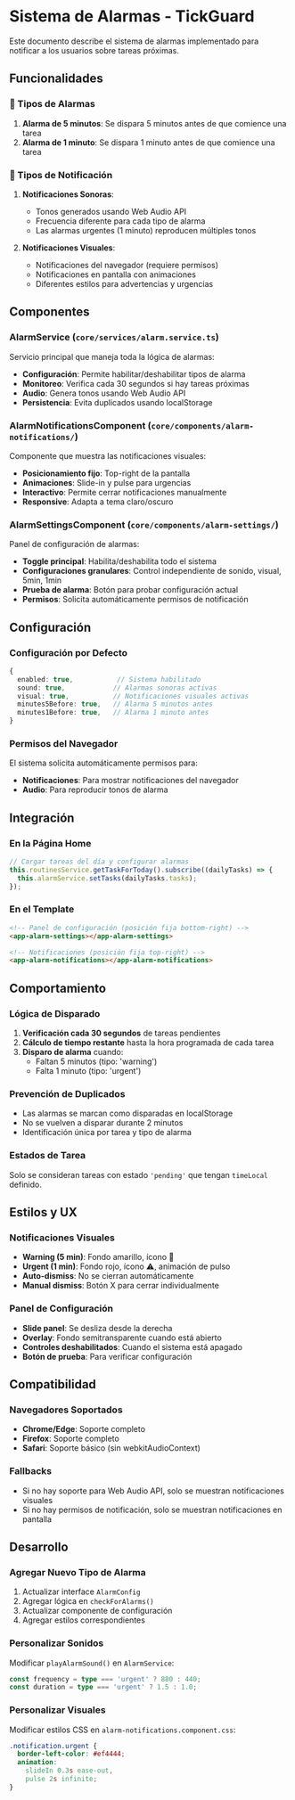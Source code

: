 # Sistema de Alarmas - TickGuard

Este documento describe el sistema de alarmas implementado para notificar a los usuarios sobre tareas próximas.

## Funcionalidades

### 🔔 Tipos de Alarmas

1. **Alarma de 5 minutos**: Se dispara 5 minutos antes de que comience una tarea
2. **Alarma de 1 minuto**: Se dispara 1 minuto antes de que comience una tarea

### 🎵 Tipos de Notificación

1. **Notificaciones Sonoras**:
   - Tonos generados usando Web Audio API
   - Frecuencia diferente para cada tipo de alarma
   - Las alarmas urgentes (1 minuto) reproducen múltiples tonos

2. **Notificaciones Visuales**:
   - Notificaciones del navegador (requiere permisos)
   - Notificaciones en pantalla con animaciones
   - Diferentes estilos para advertencias y urgencias

## Componentes

### AlarmService (`core/services/alarm.service.ts`)

Servicio principal que maneja toda la lógica de alarmas:

- **Configuración**: Permite habilitar/deshabilitar tipos de alarma
- **Monitoreo**: Verifica cada 30 segundos si hay tareas próximas
- **Audio**: Genera tonos usando Web Audio API
- **Persistencia**: Evita duplicados usando localStorage

### AlarmNotificationsComponent (`core/components/alarm-notifications/`)

Componente que muestra las notificaciones visuales:

- **Posicionamiento fijo**: Top-right de la pantalla
- **Animaciones**: Slide-in y pulse para urgencias
- **Interactivo**: Permite cerrar notificaciones manualmente
- **Responsive**: Adapta a tema claro/oscuro

### AlarmSettingsComponent (`core/components/alarm-settings/`)

Panel de configuración de alarmas:

- **Toggle principal**: Habilita/deshabilita todo el sistema
- **Configuraciones granulares**: Control independiente de sonido, visual, 5min, 1min
- **Prueba de alarma**: Botón para probar configuración actual
- **Permisos**: Solicita automáticamente permisos de notificación

## Configuración

### Configuración por Defecto

```typescript
{
  enabled: true,           // Sistema habilitado
  sound: true,            // Alarmas sonoras activas
  visual: true,           // Notificaciones visuales activas
  minutes5Before: true,   // Alarma 5 minutos antes
  minutes1Before: true,   // Alarma 1 minuto antes
}
```

### Permisos del Navegador

El sistema solicita automáticamente permisos para:

- **Notificaciones**: Para mostrar notificaciones del navegador
- **Audio**: Para reproducir tonos de alarma

## Integración

### En la Página Home

```typescript
// Cargar tareas del día y configurar alarmas
this.routinesService.getTaskForToday().subscribe((dailyTasks) => {
  this.alarmService.setTasks(dailyTasks.tasks);
});
```

### En el Template

```html
<!-- Panel de configuración (posición fija bottom-right) -->
<app-alarm-settings></app-alarm-settings>

<!-- Notificaciones (posición fija top-right) -->
<app-alarm-notifications></app-alarm-notifications>
```

## Comportamiento

### Lógica de Disparado

1. **Verificación cada 30 segundos** de tareas pendientes
2. **Cálculo de tiempo restante** hasta la hora programada de cada tarea
3. **Disparo de alarma** cuando:
   - Faltan 5 minutos (tipo: 'warning')
   - Falta 1 minuto (tipo: 'urgent')

### Prevención de Duplicados

- Las alarmas se marcan como disparadas en localStorage
- No se vuelven a disparar durante 2 minutos
- Identificación única por tarea y tipo de alarma

### Estados de Tarea

Solo se consideran tareas con estado `'pending'` que tengan `timeLocal` definido.

## Estilos y UX

### Notificaciones Visuales

- **Warning (5 min)**: Fondo amarillo, ícono 🔔
- **Urgent (1 min)**: Fondo rojo, ícono ⚠️, animación de pulso
- **Auto-dismiss**: No se cierran automáticamente
- **Manual dismiss**: Botón X para cerrar individualmente

### Panel de Configuración

- **Slide panel**: Se desliza desde la derecha
- **Overlay**: Fondo semitransparente cuando está abierto
- **Controles deshabilitados**: Cuando el sistema está apagado
- **Botón de prueba**: Para verificar configuración

## Compatibilidad

### Navegadores Soportados

- **Chrome/Edge**: Soporte completo
- **Firefox**: Soporte completo
- **Safari**: Soporte básico (sin webkitAudioContext)

### Fallbacks

- Si no hay soporte para Web Audio API, solo se muestran notificaciones visuales
- Si no hay permisos de notificación, solo se muestran notificaciones en pantalla

## Desarrollo

### Agregar Nuevo Tipo de Alarma

1. Actualizar interface `AlarmConfig`
2. Agregar lógica en `checkForAlarms()`
3. Actualizar componente de configuración
4. Agregar estilos correspondientes

### Personalizar Sonidos

Modificar `playAlarmSound()` en `AlarmService`:

```typescript
const frequency = type === 'urgent' ? 880 : 440;
const duration = type === 'urgent' ? 1.5 : 1.0;
```

### Personalizar Visuales

Modificar estilos CSS en `alarm-notifications.component.css`:

```css
.notification.urgent {
  border-left-color: #ef4444;
  animation:
    slideIn 0.3s ease-out,
    pulse 2s infinite;
}
```
